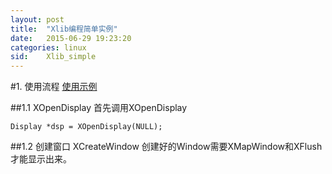 ```yaml
---
layout: post
title:  "Xlib编程简单实例"
date:   2015-06-29 19:23:20
categories: linux
sid:    Xlib_simple
---
```

#1. 使用流程
[使用示例](/files/simple_event.c)

##1.1 XOpenDisplay
首先调用XOpenDisplay

	Display *dsp = XOpenDisplay(NULL);

##1.2 创建窗口
	XCreateWindow
创建好的Window需要XMapWindow和XFlush才能显示出来。